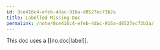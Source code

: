 ```yaml
---
id: 8ce416c4-efeb-4dac-916a-d8527ec73b2a
title: Labelled Missing Doc
permalink: /note/8ce416c4-efeb-4dac-916a-d8527ec73b2a/
---
```

This doc uses a [[no.doc|label]].
